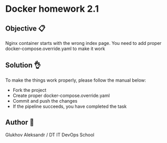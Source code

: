 # Docker homework 2.1

## Objective 📋

Nginx container starts with the wrong index page. You need to add proper docker-compose.override.yaml to make it work

## Solution 👌

To make the things work properly, please follow the manual below:

- Fork the project 
- Create proper docker-compose.override.yaml
- Commit and push the changes
- If the pipeline succeeds, you have completed the task
  
## Author 👀
Glukhov Aleksandr / DT IT DevOps School
